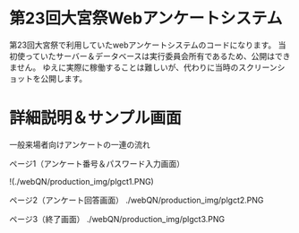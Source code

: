 # 第23回大宮祭Webアンケートシステム

第23回大宮祭で利用していたwebアンケートシステムのコードになります。
当初使っていたサーバー＆データベースは実行委員会所有であるため、公開はできません。
ゆえに実際に稼働することは難しいが、代わりに当時のスクリーンショットを公開します。


# 詳細説明＆サンプル画面

一般来場者向けアンケートの一連の流れ

ページ1（アンケート番号＆パスワード入力画面）

!(./webQN/production_img/plgct1.PNG)


ページ2（アンケート回答画面）
./webQN/production_img/plgct2.PNG

ページ3（終了画面）
./webQN/production_img/plgct3.PNG
